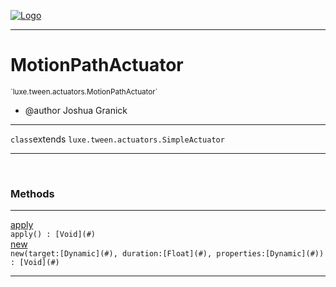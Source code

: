 
[![Logo](../../../../images/logo.png)](../../../../api/index.html)

---



<h1>MotionPathActuator</h1>
<small>`luxe.tween.actuators.MotionPathActuator`</small>

* @author Joshua Granick

---

`class`extends <code><span>luxe.tween.actuators.SimpleActuator</span></code>

---

&nbsp;
&nbsp;







<h3>Methods</h3> <hr/><span class="method apipage">
            <a name="apply"><a class="lift" href="#apply">apply</a></a> <div class="clear"></div><code class="signature apipage">apply() : [Void](#)</code><br/><span class="small_desc_flat"></span>
        </span>
    <span class="method apipage">
            <a name="new"><a class="lift" href="#new">new</a></a> <div class="clear"></div><code class="signature apipage">new(target:[Dynamic](#)<span></span>, duration:[Float](#)<span></span>, properties:[Dynamic](#)<span></span>) : [Void](#)</code><br/><span class="small_desc_flat"></span>
        </span>
    





---

&nbsp;
&nbsp;
&nbsp;
&nbsp;